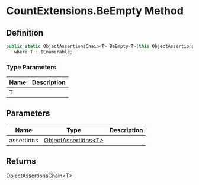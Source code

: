 # CountExtensions.BeEmpty Method
## Definition

```c#
public static ObjectAssertionsChain<T> BeEmpty<T>(this ObjectAssertions<T> assertions)
   where T : IEnumerable;
```

### Type Parameters

| Name | Description |
| ---- | ----------- |
| T |  |

## Parameters

| Name | Type | Description |
| ---- | ---- | ----------- |
| assertions | [ObjectAssertions&lt;T&gt;](MrKWatkins.Assertions.ObjectAssertions-1.md) |  |

## Returns

[ObjectAssertionsChain&lt;T&gt;](MrKWatkins.Assertions.ObjectAssertionsChain-1.md)
